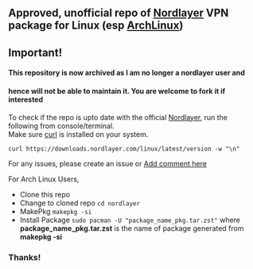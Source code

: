 ## Approved, unofficial repo of [Nordlayer](https://nordlayer.com) VPN package for Linux (esp [ArchLinux](https://archlinux.org/)) 

## Important! ##
#### This repository is now archived as I am no longer a nordlayer user and ####
#### hence will not be able to maintain it. You are welcome to fork it if interested ####


To check if the repo is upto date with the official
[Nordlayer](https://nordlayer.com), run the following from
console/terminal.<br>
Make sure [curl](https://curl.se/) is installed on your system.

```
curl https://downloads.nordlayer.com/linux/latest/version -w "\n"
```
For any issues, please create an issue or
[Add comment here](https://aur.archlinux.org/packages/nordlayer)

For Arch Linux Users,
* Clone this repo
* Change to cloned repo ```cd nordlayer``` 
* MakePkg ```makepkg -si```
* Install Package ```sudo pacman -U "package_name_pkg.tar.zst"``` where
<b>package_name_pkg.tar.zst</b> is the name of package generated from <b>makepkg -si</b>

### Thanks! ###
